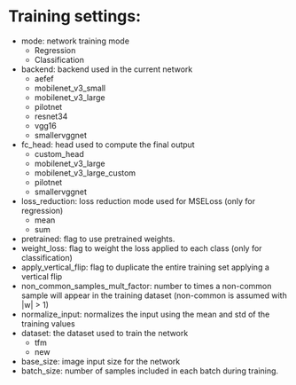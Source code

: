 

# Training settings:
* mode: network training mode
    - Regression
    - Classification
* backend: backend used in the current network
    - aefef 
    - mobilenet_v3_small
    - mobilenet_v3_large
    - pilotnet
    - resnet34
    - vgg16
    - smallervggnet
* fc_head: head used to compute the final output
    - custom_head
    - mobilenet_v3_large
    - mobilenet_v3_large_custom
    - pilotnet
    - smallervggnet
* loss_reduction: loss reduction mode used for MSELoss (only for regression)
    - mean
    - sum
* pretrained: flag to use pretrained weights.
* weight_loss: flag to weight the loss applied to each class (only for classification)
* apply_vertical_flip: flag to duplicate the entire training set applying a vertical flip
* non_common_samples_mult_factor: number to times a non-common sample will appear in the training dataset (non-common is assumed with |w| > 1)
* normalize_input: normalizes the input using the mean and std of the training values
* dataset: the dataset used to train the network
    - tfm
    - new
* base_size: image input size for the network
* batch_size: number of samples included in each batch during training. 